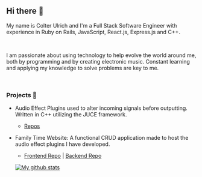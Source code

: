 ## Hi there 👋
<p>My name is Colter Ulrich and I'm a Full Stack Software Engineer with experience in Ruby on Rails, JavaScript, React.js, Express.js and C++.</p>
<br>
<p>I am passionate about using technology to help evolve the world around me, both by programming and by creating electronic music. Constant learning and applying my knowledge to solve problems are key to me. </p>
<br>

### Projects 🔭

* Audio Effect Plugins used to alter incoming signals before outputting. Written in C++ utilizing the JUCE framework.
    - [Repos](https://github.com/cju5025?tab=repositories&q=&type=&language=c%2B%2B)
* Family Time Website: A functional CRUD application made to host the audio effect plugins I have developed.
    - [Frontend Repo](https://github.com/cju5025/Family-Time-Website-Frontend) | [Backend Repo](https://github.com/cju5025/Family-Time-Website-Backend)

    [![My github stats](https://github-readme-stats.vercel.app/api?username=cju5025)](https://github.com/cju5025/github-readme-stats)

<!-- ! [LinkedIn Logo](./assets/android-chrome-512x512.png) -->


<!--
**cju5025/cju5025** is a ✨ _special_ ✨ repository because its `README.md` (this file) appears on your GitHub profile.

Here are some ideas to get you started:

- 🔭 I’m currently working on ...
- 🌱 I’m currently learning ...
- 👯 I’m looking to collaborate on ...
- 🤔 I’m looking for help with ...
- 💬 Ask me about ...
- 📫 How to reach me: ...
- 😄 Pronouns: ...
- ⚡ Fun fact: ...
-->
